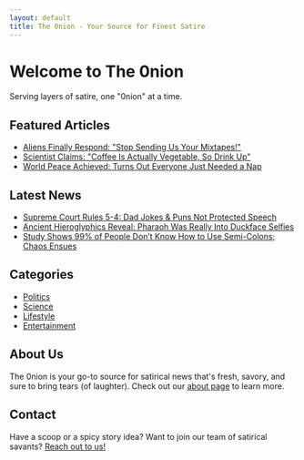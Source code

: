 ```yaml
---
layout: default
title: The 0nion - Your Source for Finest Satire
---
```


# Welcome to The 0nion

Serving layers of satire, one "0nion" at a time.

## Featured Articles

* [Aliens Finally Respond: "Stop Sending Us Your Mixtapes!"](/articles/aliens-respond)
* [Scientist Claims: "Coffee Is Actually Vegetable, So Drink Up"](articles/coffee-vegetable)
* [World Peace Achieved: Turns Out Everyone Just Needed a Nap](/articles/world-peace-nap)

## Latest News

* [Supreme Court Rules 5-4: Dad Jokes & Puns Not Protected Speech](/2023/06/06/dad/jokes/puns/unprotected/supreme/court/ruling/outlaws/to/pun.html)
* [Ancient Hieroglyphics Reveal: Pharaoh Was Really Into Duckface Selfies](/news/pharaoh-duckface-selfies)
* [Study Shows 99% of People Don’t Know How to Use Semi-Colons; Chaos Ensues](/news/semicolon-chaos)

## Categories

* [Politics](/categories/politics)
* [Science](/categories/science)
* [Lifestyle](/categories/lifestyle)
* [Entertainment](/categories/entertainment)

## About Us

The 0nion is your go-to source for satirical news that's fresh, savory, and sure to bring tears (of laughter). Check out our [about page](/about) to learn more.

## Contact

Have a scoop or a spicy story idea? Want to join our team of satirical savants? [Reach out to us!](/contact)
